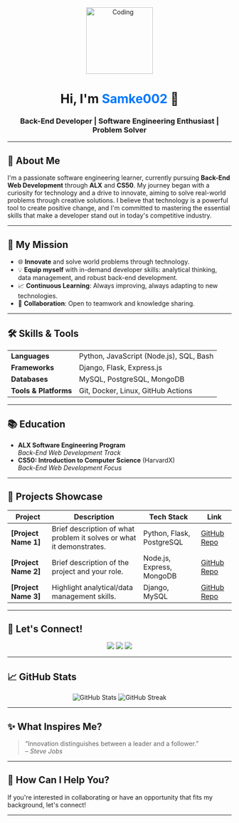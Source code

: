 <!-- GitHub Profile README Template for Back-End Web Developer, ALX & CS50 Learner -->

<div align="center">
  <img src="https://media.giphy.com/media/26xBKp2KQ6k8nGx5C/giphy.gif" width="150" alt="Coding" />
  <h1>Hi, I'm <span style="color:#0077FF;">Samke002</span> 👋</h1>
  <h3>Back-End Developer | Software Engineering Enthusiast | Problem Solver</h3>
</div>

---

## 🚀 About Me

<p>
I'm a passionate software engineering learner, currently pursuing <b>Back-End Web Development</b> through <strong>ALX</strong> and <strong>CS50</strong>. My journey began with a curiosity for technology and a drive to innovate, aiming to solve real-world problems through creative solutions. I believe that technology is a powerful tool to create positive change, and I'm committed to mastering the essential skills that make a developer stand out in today's competitive industry.
</p>

---

## 🎯 My Mission

<ul>
  <li>🌐 <b>Innovate</b> and solve world problems through technology.</li>
  <li>💡 <b>Equip myself</b> with in-demand developer skills: analytical thinking, data management, and robust back-end development.</li>
  <li>📈 <b>Continuous Learning</b>: Always improving, always adapting to new technologies.</li>
  <li>🤝 <b>Collaboration</b>: Open to teamwork and knowledge sharing.</li>
</ul>

---

## 🛠️ Skills & Tools

<table>
  <tr>
    <td><b>Languages</b></td>
    <td>Python, JavaScript (Node.js), SQL, Bash</td>
  </tr>
  <tr>
    <td><b>Frameworks</b></td>
    <td>Django, Flask, Express.js</td>
  </tr>
  <tr>
    <td><b>Databases</b></td>
    <td>MySQL, PostgreSQL, MongoDB</td>
  </tr>
  <tr>
    <td><b>Tools & Platforms</b></td>
    <td>Git, Docker, Linux, GitHub Actions</td>
  </tr>
</table>

---

## 📚 Education

- **ALX Software Engineering Program**  
  *Back-End Web Development Track*  
- **CS50: Introduction to Computer Science** (HarvardX)  
  *Back-End Web Development Focus*

---

## 🌟 Projects Showcase

<!-- Replace these with your top projects -->
| Project | Description | Tech Stack | Link |
|---------|-------------|------------|------|
| **[Project Name 1]** | Brief description of what problem it solves or what it demonstrates. | Python, Flask, PostgreSQL | [GitHub Repo](#) |
| **[Project Name 2]** | Brief description of the project and your role. | Node.js, Express, MongoDB | [GitHub Repo](#) |
| **[Project Name 3]** | Highlight analytical/data management skills. | Django, MySQL | [GitHub Repo](#) |

---

## 💬 Let's Connect!

<div align="center">
  <a href="mailto:youremail@example.com"><img src="https://img.shields.io/badge/Email-D14836?style=flat&logo=gmail&logoColor=white"/></a>
  <a href="https://www.linkedin.com/in/yourlinkedin/"><img src="https://img.shields.io/badge/LinkedIn-blue?style=flat&logo=linkedin&logoColor=white"/></a>
  <a href="https://twitter.com/yourtwitter"><img src="https://img.shields.io/badge/Twitter-1DA1F2?style=flat&logo=twitter&logoColor=white"/></a>
</div>

---

## 📈 GitHub Stats

<div align="center">
  <img src="https://github-readme-stats.vercel.app/api?username=Samke002&show_icons=true&theme=radical" alt="GitHub Stats" />
  <img src="https://github-readme-streak-stats.herokuapp.com/?user=Samke002&theme=radical" alt="GitHub Streak" />
</div>

---

## ✨ What Inspires Me?

> “Innovation distinguishes between a leader and a follower.”  
> <i>– Steve Jobs</i>

---

## 📢 How Can I Help You?

If you're interested in collaborating or have an opportunity that fits my background, let's connect!
  
---

<!-- 
  Feel free to customize the sections above. Add your profile image, update links, or expand on your story!
-->